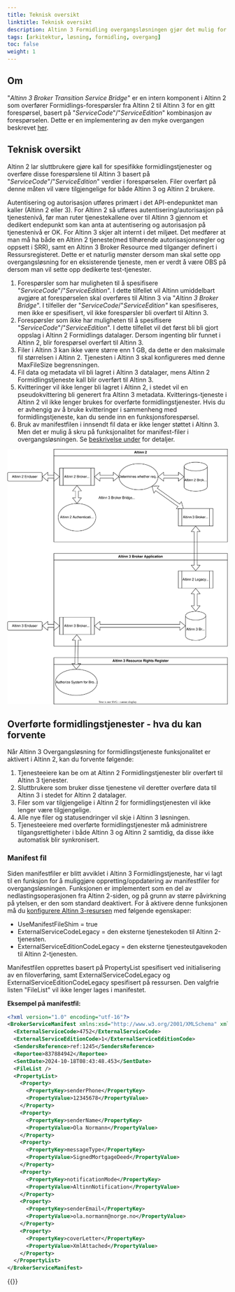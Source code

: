 ```yaml
---
title: Teknisk oversikt
linktitle: Teknisk oversikt
description: Altinn 3 Formidling overgangsløsningen gjør det mulig for serviceeiere som eier formidlingstjenester i Altinn 2 å peke disse tjenestene mot Altinn 3 ved hjelp av en intern Altinn 2 bro.
tags: [arkitektur, løsning, formidling, overgang]
toc: false
weight: 1
---
```


## Om

"*Altinn 3 Broker Transition Service Bridge*" er en intern komponent i Altinn 2 som overfører Formidlings-forespørsler fra Altinn 2 til Altinn 3 for en gitt forespørsel, basert på "*ServiceCode*"/"*ServiceEdition*" kombinasjon av forespørselen.
Dette er en implementering av den myke overgangen beskrevet [her](/nb/broker/reference/solution-architecture/#myk-overgang-fra-altinn-2-til-altinn-3).

## Teknisk oversikt

Altinn 2 lar sluttbrukere gjøre kall for spesifikke formidlingstjenester og overføre disse forespørslene til Altinn 3 basert på "*ServiceCode*"/"*ServiceEdition*" verdier i forespørselen.
Filer overført på denne måten vil være tilgjengelige for både Altinn 3 og Altinn 2 brukere.

Autentisering og autorisasjon utføres primært i det API-endepunktet man kaller (Altinn 2 eller 3). For Altinn 2 så utføres autentisering/autorisasjon på tjenestenivå, før man ruter tjenestekallene over til Altinn 3 gjennom et dedikert endepunkt som kan anta at autentisering og autorisasjon på tjenestenivå er OK. For Altinn 3 skjer alt internt i det miljøet.
Det medfører at man må ha både en Altinn 2 tjeneste(med tilhørende autorisasjonsregler og oppsett i SRR), samt en Altinn 3 Broker Resource med tilganger definert i Ressursregisteret.
Dette er et naturlig mønster dersom man skal sette opp overgangsløsning for en eksisterende tjeneste, men er verdt å være OBS på dersom man vil sette opp dedikerte test-tjenester.

1. Forespørsler som har muligheten til å spesifisere "*ServiceCode*"/"*ServiceEdition*".
I dette tilfellet vil Altinn umiddelbart avgjøre at forespørselen skal overføres til Altinn 3 via "*Altinn 3 Broker Bridge*".
I tilfeller der "*ServiceCode*/"*ServiceEdition"* kan spesifiseres, men ikke er spesifisert, vil ikke forespørsler bli overført til Altinn 3.
2. Forespørsler som ikke har muligheten til å spesifisere "*ServiceCode*"/"*ServiceEdition*".
I dette tilfellet vil det først bli bli gjort oppslag i Altinn 2 Formidlings datalager. Dersom ingenting blir funnet i Altinn 2, blir forespørsel overført til Altinn 3.
3. Filer i Altinn 3 kan ikke være større enn 1 GB, da dette er den maksimale fil størrelsen i Altinn 2. Tjenesten i Altinn 3 skal konfigureres med denne MaxFileSize begrensningen.
4. Fil data og metadata vil bli lagret i Altinn 3 datalager, mens Altinn 2 Formidlingstjeneste kall blir overført til Altinn 3.
5. Kvitteringer vil ikke lenger bli lagret i Altinn 2, i stedet vil en pseudokvittering bli generert fra Altinn 3 metadata. Kvitterings-tjeneste i Altinn 2 vil ikke lenger brukes for overførte formidlingstjenester. Hvis du er avhengig av å bruke kvitteringer i sammenheng med formidlingstjeneste, kan du sende inn en funksjonsforespørsel.
6. Bruk av manifestfilen i innsendt fil data er ikke lenger støttet i Altinn 3. Men det er mulig å skru på funksjonalitet for manifest-filer i overgangsløsningen. Se [beskrivelse under](#manifest-fil) for detaljer.

<img src="altinn3-broker-transition-flowchart.svg" alt="Formidlingstjeneste Overgangsløsning flytdiagram"/>

## Overførte formidlingstjenester - hva du kan forvente

Når Altinn 3 Overgangsløsning for formidlingstjeneste funksjonalitet er aktivert i Altinn 2, kan du forvente følgende:

1. Tjenesteeiere kan be om at Altinn 2 Formidlingstjenester blir overført til Altinn 3 tjenester.
2. Sluttbrukere som bruker disse tjenestene vil deretter overføre data til Altinn 3 i stedet for Altinn 2 datalager.
3. Filer som var tilgjengelige i Altinn 2 for formidlingstjenesten vil ikke lenger være tilgjengelige.
4. Alle nye filer og statusendringer vil skje i Altinn 3 løsningen.
5. Tjenesteeiere med overførte formidlingstjenester må administrere tilgangsrettigheter i både Altinn 3 og Altinn 2 samtidig, da disse ikke automatisk blir synkronisert.

### Manifest fil

Siden manifestfiler er blitt avviklet i Altinn 3 Formidlingstjeneste, har vi lagt til en funksjon for å muliggjøre oppretting/oppdatering av manifestfiler for overgangsløsningen.
Funksjonen er implementert som en del av nedlastingsoperasjonen fra Altinn 2-siden, og på grunn av større påvirkning på ytelsen, er den som standard deaktivert.
For å aktivere denne funksjonen må du [konfigurere Altinn 3-resursen](/nb/broker/broker-transition/getting-started/#konfigurer-ressurs-til-bruk-i-overgangsløsningen) med følgende egenskaper:

- UseManifestFileShim = true
- ExternalServiceCodeLegacy = den eksterne tjenestekoden til Altinn 2-tjenesten.
- ExternalServiceEditionCodeLegacy = den eksterne tjenesteutgavekoden til Altinn 2-tjenesten.

Manifestfilen opprettes basert på PropertyList spesifisert ved initialisering av en filoverføring, samt ExternalServiceCodeLegacy og ExternalServiceEditionCodeLegacy spesifisert på ressursen.
Den valgfrie listen "FileList" vil ikke lenger lages i manifestet.

**Eksempel på manifestfil:**

```xml
<?xml version="1.0" encoding="utf-16"?>
<BrokerServiceManifest xmlns:xsd="http://www.w3.org/2001/XMLSchema" xmlns:xsi="http://www.w3.org/2001/XMLSchema-instance" xmlns="http://schema.altinn.no/services/ServiceEngine/Broker/2015/06">
  <ExternalServiceCode>4752</ExternalServiceCode>
  <ExternalServiceEditionCode>1</ExternalServiceEditionCode>
  <SendersReference>ref:1245</SendersReference>
  <Reportee>837884942</Reportee>
  <SentDate>2024-10-18T08:43:48.453</SentDate>
  <FileList />
  <PropertyList>
    <Property>
      <PropertyKey>senderPhone</PropertyKey>
      <PropertyValue>12345678</PropertyValue>
    </Property>
    <Property>
      <PropertyKey>senderName</PropertyKey>
      <PropertyValue>Ola Normann</PropertyValue>
    </Property>
    <Property>
      <PropertyKey>messageType</PropertyKey>
      <PropertyValue>SignedMortgageDeed</PropertyValue>
    </Property>
    <Property>
      <PropertyKey>notificationMode</PropertyKey>
      <PropertyValue>AltinnNotification</PropertyValue>
    </Property>
    <Property>
      <PropertyKey>senderEmail</PropertyKey>
      <PropertyValue>ola.normann@norge.no</PropertyValue>
    </Property>
    <Property>
      <PropertyKey>coverLetter</PropertyKey>
      <PropertyValue>XmlAttached</PropertyValue>
    </Property>
  </PropertyList>
</BrokerServiceManifest>
```

{{<children />}}
